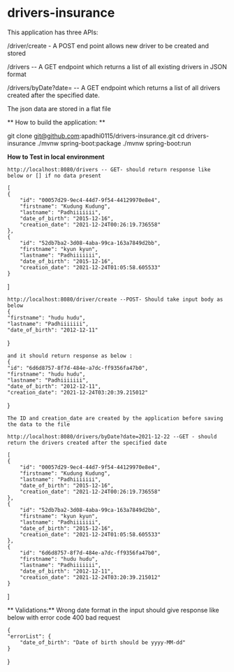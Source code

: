 # drivers-insurance

This application has three APIs:

/driver/create  - A POST end point allows new driver to be created and stored

/drivers   -- A GET endpoint which returns a list of all existing drivers in JSON format

/drivers/byDate?date=<date>  -- A GET endpoint which returns a list of all drivers created after the specified date.
  
  The json data are stored in a flat file
  
 ** How to build the application: **
  
  git clone git@github.com:apadhi0115/drivers-insurance.git
  cd drivers-insurance
  ./mvnw spring-boot:package
  ./mvnw spring-boot:run
  
**How to Test in local environment**
	
	http://localhost:8080/drivers -- GET- should return response like below or [] if no data present
	
	[
    {
        "id": "00057d29-9ec4-44d7-9f54-44129970e8e4",
        "firstname": "Kudung Kudung",
        "lastname": "Padhiiiiiii",
        "date_of_birth": "2015-12-16",
        "creation_date": "2021-12-24T00:26:19.736558"
    },
    {
        "id": "52db7ba2-3d08-4aba-99ca-163a7849d2bb",
        "firstname": "kyun kyun",
        "lastname": "Padhiiiiiii",
        "date_of_birth": "2015-12-16",
        "creation_date": "2021-12-24T01:05:58.605533"
    }
]
	
	http://localhost:8080/driver/create --POST- Should take input body as below
	{
    "firstname": "hudu hudu",
    "lastname": "Padhiiiiiii",
    "date_of_birth": "2012-12-11"
}
	
	and it should return response as below : 
	{
    "id": "6d6d8757-8f7d-484e-a7dc-ff9356fa47b0",
    "firstname": "hudu hudu",
    "lastname": "Padhiiiiiii",
    "date_of_birth": "2012-12-11",
    "creation_date": "2021-12-24T03:20:39.215012"
}
	
	The ID and creation_date are created by the application before saving the data to the file
	
	http://localhost:8080/drivers/byDate?date=2021-12-22 --GET - should return the drivers created after the specified date
	
	[
    {
        "id": "00057d29-9ec4-44d7-9f54-44129970e8e4",
        "firstname": "Kudung Kudung",
        "lastname": "Padhiiiiiii",
        "date_of_birth": "2015-12-16",
        "creation_date": "2021-12-24T00:26:19.736558"
    },
    {
        "id": "52db7ba2-3d08-4aba-99ca-163a7849d2bb",
        "firstname": "kyun kyun",
        "lastname": "Padhiiiiiii",
        "date_of_birth": "2015-12-16",
        "creation_date": "2021-12-24T01:05:58.605533"
    },
    {
        "id": "6d6d8757-8f7d-484e-a7dc-ff9356fa47b0",
        "firstname": "hudu hudu",
        "lastname": "Padhiiiiiii",
        "date_of_birth": "2012-12-11",
        "creation_date": "2021-12-24T03:20:39.215012"
    }
]
	
**	Validations:**
	Wrong date format in the input should give response like below with error code 400 bad request
	
	{
    "errorList": {
        "date_of_birth": "Date of birth should be yyyy-MM-dd"
    }
}
	
  
